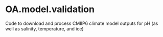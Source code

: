 # OA.model.validation

Code to download and process CMIIP6 climate model outputs for pH (as well as salinity, temperature, and ice)
